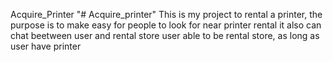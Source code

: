 Acquire_Printer
"# Acquire_printer" 
This is my project to rental a printer, 
the purpose is to make easy for people to look for near printer rental
it also can chat beetween user and rental store
user able to be rental store, as long as user have printer
